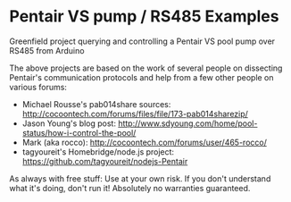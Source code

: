 # Pentair VS pump / RS485 Examples
Greenfield project querying and controlling a Pentair VS pool pump over RS485 from Arduino

The above projects are based on the work of several people on dissecting Pentair's communication protocols and help from a few other people on various forums:
* Michael Rousse's pab014share sources: http://cocoontech.com/forums/files/file/173-pab014sharezip/
* Jason Young's blog post: http://www.sdyoung.com/home/pool-status/how-i-control-the-pool/
* Mark (aka rocco): http://cocoontech.com/forums/user/465-rocco/
* tagyoureit's Homebridge/node.js project: https://github.com/tagyoureit/nodejs-Pentair

As always with free stuff: Use at your own risk. If you don't understand what it's doing, don't run it! Absolutely no warranties guaranteed.
